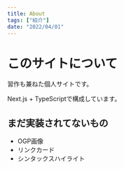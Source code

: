 ```yaml
---
title: About 
tags: ["紹介"]
date: "2022/04/01"
---
```


# このサイトについて
習作も兼ねた個人サイトです。

Next.js + TypeScriptで構成しています。

## まだ実装されてないもの

- OGP画像
- リンクカード
- シンタックスハイライト
